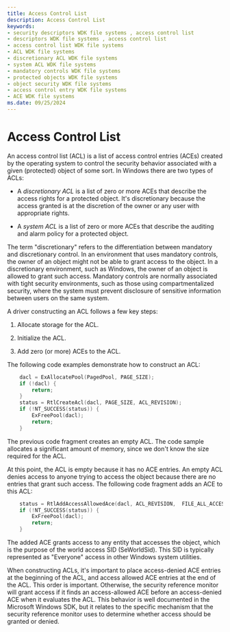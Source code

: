 ```yaml
---
title: Access Control List
description: Access Control List
keywords:
- security descriptors WDK file systems , access control list
- descriptors WDK file systems , access control list
- access control list WDK file systems
- ACL WDK file systems
- discretionary ACL WDK file systems
- system ACL WDK file systems
- mandatory controls WDK file systems
- protected objects WDK file systems
- object security WDK file systems
- access control entry WDK file systems
- ACE WDK file systems
ms.date: 09/25/2024
---
```


# Access Control List

An access control list (ACL) is a list of access control entries (ACEs) created by the operating system to control the security behavior associated with a given (protected) object of some sort. In Windows there are two types of ACLs:

* A *discretionary ACL* is a list of zero or more ACEs that describe the access rights for a protected object. It's discretionary because the access granted is at the discretion of the owner or any user with appropriate rights.

* A *system ACL* is a list of zero or more ACEs that describe the auditing and alarm policy for a protected object.

The term "discretionary" refers to the differentiation between mandatory and discretionary control. In an environment that uses mandatory controls, the owner of an object might not be able to grant access to the object. In a discretionary environment, such as Windows, the owner of an object is allowed to grant such access. Mandatory controls are normally associated with tight security environments, such as those using compartmentalized security, where the system must prevent disclosure of sensitive information between users on the same system.

A driver constructing an ACL follows a few key steps:

1. Allocate storage for the ACL.

2. Initialize the ACL.

3. Add zero (or more) ACEs to the ACL.

The following code examples demonstrate how to construct an ACL:

```cpp
    dacl = ExAllocatePool(PagedPool, PAGE_SIZE);
    if (!dacl) {
        return;
    }
    status = RtlCreateAcl(dacl, PAGE_SIZE, ACL_REVISION);
    if (!NT_SUCCESS(status)) {
        ExFreePool(dacl);
        return;
    }
```

The previous code fragment creates an empty ACL. The code sample allocates a significant amount of memory, since we don't know the size required for the ACL.

At this point, the ACL is empty because it has no ACE entries. An empty ACL denies access to anyone trying to access the object because there are no entries that grant such access. The following code fragment adds an ACE to this ACL:

```cpp
    status = RtlAddAccessAllowedAce(dacl, ACL_REVISION,  FILE_ALL_ACCESS, SeExports->SeWorldSid);
    if (!NT_SUCCESS(status)) {
        ExFreePool(dacl);
        return;
    }
```

The added ACE grants access to any entity that accesses the object, which is the purpose of the world access SID (SeWorldSid). This SID is typically represented as "Everyone" access in other Windows system utilities.

When constructing ACLs, it's important to place access-denied ACE entries at the beginning of the ACL, and access allowed ACE entries at the end of the ACL. This order is important. Otherwise, the security reference monitor will grant access if it finds an access-allowed ACE before an access-denied ACE when it evaluates the ACL. This behavior is well documented in the Microsoft Windows SDK, but it relates to the specific mechanism that the security reference monitor uses to determine whether access should be granted or denied.
